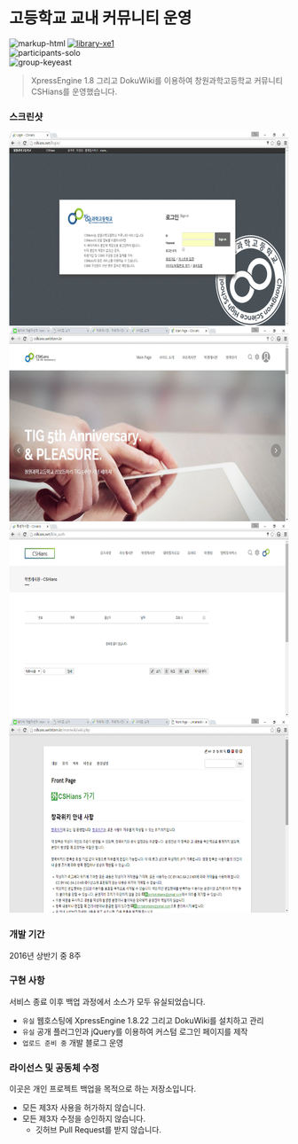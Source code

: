 # 고등학교 교내 커뮤니티 운영

![markup-html][markup-html]
[![library-xe1][library-xe1]][library-xe1-url]
<br>
![participants-solo][participants-solo]
<br>
![group-keyeast][keyeast-image]

> XpressEngine 1.8 그리고 DokuWiki를 이용하여 창원과학고등학교 커뮤니티 CSHians를 운영했습니다.

### 스크린샷

<img src="documents/screenshot_login.png" height="350px">

<img src="documents/screenshot_front.png" height="350px">

<img src="documents/screenshot_board.png" height="350px">

<img src="documents/screenshot_dokuwiki.png" height="350px">

### 개발 기간

2016년 상반기 중 8주

### 구현 사항

서비스 종료 이후 백업 과정에서 소스가 모두 유실되었습니다.

  * `유실` 웹호스팅에 XpressEngine 1.8.22 그리고 DokuWiki를 설치하고 관리
  * `유실` 공개 플러그인과 jQuery를 이용하여 커스텀 로그인 페이지를 제작
  * `업로드 준비 중` 개발 블로그 운영

### 라이선스 및 공동체 수정

이곳은 개인 프로젝트 백업을 목적으로 하는 저장소입니다.

  * 모든 제3자 사용을 허가하지 않습니다.
  * 모든 제3자 수정을 승인하지 않습니다.
    * 깃허브 Pull Request를 받지 않습니다.

<!-- Image definitions -->
[keyeast-image]: https://img.shields.io/badge/Group-Key.East-red
[markup-html]: https://img.shields.io/badge/Markup-HTML-orange
[library-xe1]: https://img.shields.io/badge/Library-XpressEngine%201.8-green
[library-xe1-url]: https://xe1.xpressengine.com
[participants-solo]: https://img.shields.io/badge/Participants-Solo%20Project-7aa3cc
